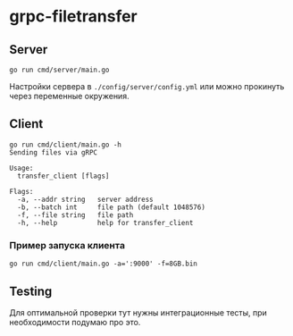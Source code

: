# grpc-filetransfer

## Server 

```go run cmd/server/main.go```

Настройки сервера в `./config/server/config.yml` или можно прокинуть через переменные окружения.

## Client

```
go run cmd/client/main.go -h
Sending files via gRPC

Usage:
  transfer_client [flags]

Flags:
  -a, --addr string   server address
  -b, --batch int     file path (default 1048576)
  -f, --file string   file path
  -h, --help          help for transfer_client
```
### Пример запуска клиента 

```go run cmd/client/main.go -a=':9000' -f=8GB.bin```


## Testing

Для оптимальной проверки тут нужны интеграционные тесты, при необходимости подумаю про это.
